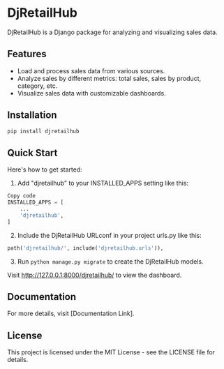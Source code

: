 # DjRetailHub

DjRetailHub is a Django package for analyzing and visualizing sales data.

## Features

- Load and process sales data from various sources.
- Analyze sales by different metrics: total sales, sales by product, category, etc.
- Visualize sales data with customizable dashboards.

## Installation

```bash
pip install djretailhub
```

## Quick Start
Here's how to get started:

1. Add "djretailhub" to your INSTALLED_APPS setting like this:

```python
Copy code
INSTALLED_APPS = [
    ...
    'djretailhub',
]
```

2. Include the DjRetailHub URLconf in your project urls.py like this:
```python
path('djretailhub/', include('djretailhub.urls')),
```

3. Run ```python manage.py migrate``` to create the DjRetailHub models.

Visit http://127.0.0.1:8000/djretailhub/ to view the dashboard.

## Documentation
For more details, visit [Documentation Link].

## License
This project is licensed under the MIT License - see the LICENSE file for details.